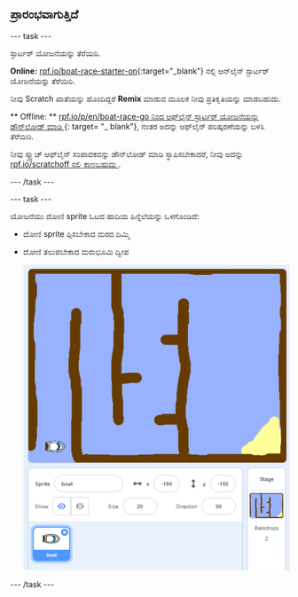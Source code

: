 ## ಪ್ರಾರಂಭವಾಗುತ್ತಿದೆ

\--- task \---

ಸ್ಟಾರ್ಟರ್ ಯೋಜನೆಯನ್ನು ತೆರೆಯಿರಿ.

**Online:** [rpf.io/boat-race-starter-on](http://rpf.io/boat-race-starter-on){:target="_blank"} ನಲ್ಲಿ ಆನ್‌ಲೈನ್ ಸ್ಟಾರ್ಟರ್ ಯೋಜನೆಯನ್ನು ತೆರೆಯಿರಿ.

ನೀವು Scratch ಖಾತೆಯನ್ನು ಹೊಂದಿದ್ದರೆ **Remix** ಮಾಡುವ ಮೂಲಕ ನೀವು ಪ್ರತಿಕೃತಿಯನ್ನು ಮಾಡಬಹುದು.

** Offline: ** [ rpf.io/p/en/boat-race-go ನಿಂದ ಆಫ್‌ಲೈನ್ ಸ್ಟಾರ್ಟರ್ ಯೋಜನೆಯನ್ನು ಡೌನ್‌ಲೋಡ್ ಮಾಡಿ ](http://rpf.io/p/en/boat-race-go) {: target= "_ blank"}, ನಂತರ ಅದನ್ನು ಆಫ್‌ಲೈನ್ ಪರಿಷ್ಕರಣೆಯನ್ನು ಬಳಸಿ ತೆರೆಯಿರಿ.

ನೀವು ಸ್ಕ್ರ್ಯಾಚ್ ಆಫ್‌ಲೈನ್ ಸಂಪಾದಕವನ್ನು ಡೌನ್‌ಲೋಡ್ ಮಾಡಿ ಸ್ಥಾಪಿಸಬೇಕಾದರೆ, ನೀವು ಅದನ್ನು [ rpf.io/scratchoff ನಲ್ಲಿ ಕಾಣಬಹುದು ](http://rpf.io/scratchoff) .

\--- /task \---

\--- task \---

ಯೋಜನೆಯು ದೋಣಿ sprite ಓಟದ ಹಾದಿಯ ಹಿನ್ನೆಲೆಯನ್ನು ಒಳಗೊಂಡಿದೆ:

- ದೋಣಿ sprite ಪ್ಪಿಸಬೇಕಾದ ಮರದ ದಿಮ್ಮಿ 
- ದೋಣಿ ತಲುಪಬೇಕಾದ ಮರುಭೂಮಿ ದ್ವೀಪ
    
    ![ಸ್ಕ್ರೀನ್‍ಶಾಟ್ ಅಥವಾ ಪರದೆ ಚಿತ್ರ](images/boat-starter.png)

\--- /task \---